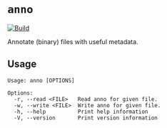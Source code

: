 # `anno`

[![Build](https://github.com/alexandru-dinu/anno/actions/workflows/build.yml/badge.svg)](https://github.com/alexandru-dinu/anno/actions/workflows/build.yml)

Annotate (binary) files with useful metadata.

## Usage

```
Usage: anno [OPTIONS]

Options:
  -r, --read <FILE>   Read anno for given file.
  -w, --write <FILE>  Write anno for given file.
  -h, --help          Print help information
  -V, --version       Print version information
```
